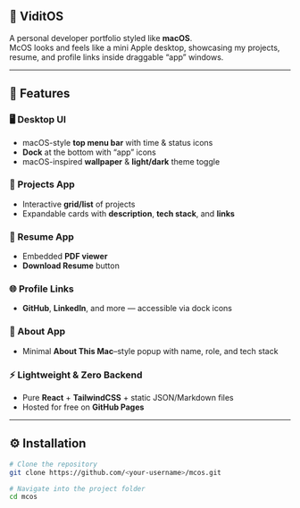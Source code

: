 ## 🐧 ViditOS

A personal developer portfolio styled like **macOS**.  
McOS looks and feels like a mini Apple desktop, showcasing my projects, resume, and profile links inside draggable “app” windows.  

---

## 🚀 Features  

### 🖥 Desktop UI  
- macOS-style **top menu bar** with time & status icons  
- **Dock** at the bottom with “app” icons  
- macOS-inspired **wallpaper** & **light/dark** theme toggle  

### 📂 Projects App  
- Interactive **grid/list** of projects  
- Expandable cards with **description**, **tech stack**, and **links**  

### 📄 Resume App  
- Embedded **PDF viewer**  
- **Download Resume** button  

### 🌐 Profile Links  
- **GitHub**, **LinkedIn**, and more — accessible via dock icons  

### 👤 About App  
- Minimal **About This Mac**–style popup with name, role, and tech stack  

### ⚡ Lightweight & Zero Backend  
- Pure **React** + **TailwindCSS** + static JSON/Markdown files  
- Hosted for free on **GitHub Pages**  

---

## ⚙️ Installation  

```bash
# Clone the repository
git clone https://github.com/<your-username>/mcos.git

# Navigate into the project folder
cd mcos